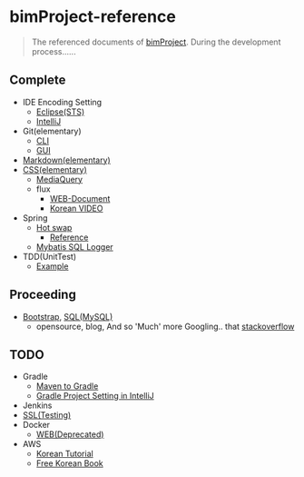# bimProject-reference

> The referenced documents of [bimProject](https://github.com/liante0904/bimProject). During the development process......
## Complete
- IDE Encoding Setting
    - [Eclipse(STS)](https://liante0904.tistory.com/108)
    - [IntelliJ](http://subcase.net/2017/02/%EC%9D%B8%ED%85%94%EB%A6%AC%EC%A0%9C%EC%9D%B4-%ED%95%9C%EA%B8%80-%EC%84%A4%EC%A0%95/)
- Git(elementary)
    - [CLI](https://liante0904.tistory.com/159?category=745334)
    - [GUI](https://liante0904.tistory.com/165?category=745334)
- [Markdown(elementary)](https://gist.github.com/ihoneymon/652be052a0727ad59601)
- [CSS(elementary)](https://opentutorials.org/course/2418/13517)
    - [MediaQuery](https://opentutorials.org/course/2418/13517)
    - flux
        - [WEB-Document](https://www.vobour.com/1-flexbox-%EC%9D%B4%ED%95%B4-%EB%8B%B9%EC%8B%A0%EC%9D%B4-%EC%95%8C%EC%95%84%EC%95%BC-%ED%95%A0-%EB%AA%A8%EB%93%A0-%EA%B2%83-understa)
        - [Korean VIDEO](https://opentutorials.org/course/2418/13526)
- Spring 
    - [Hot swap](https://liante0904.tistory.com/192)
        - [Reference](http://hmjkor.tistory.com/438)
    - [Mybatis SQL Logger](https://liante0904.tistory.com/130)
- TDD(UnitTest)
    - [Example](https://jdm.kr/blog/165)
## Proceeding
 - [Bootstrap](https://getbootstrap.com/), [SQL(MySQL)](https://dev.mysql.com/doc/refman/5.7/en/)
    - opensource, blog, And so 'Much' more Googling.. that [stackoverflow](https://stackoverflow.com/questions/)
    

## TODO
- Gradle
    - [Maven to Gradle](http://www.rationaljava.com/2016/02/moving-from-maven-to-gradle-in-under-5.html)
    - [Gradle Project Setting in IntelliJ]()
- Jenkins
- [SSL(Testing)](https://dzone.com/articles/setting-ssl-tomcat-5-minutes)
- Docker
    - [WEB(Deprecated)](https://subicura.com/2017/01/19/docker-guide-for-beginners-2.html)
- AWS
    - [Korean Tutorial](https://opentutorials.org/module/3814)
    - [Free Korean Book](https://www.clien.net/service/board/lecture/6681905)

